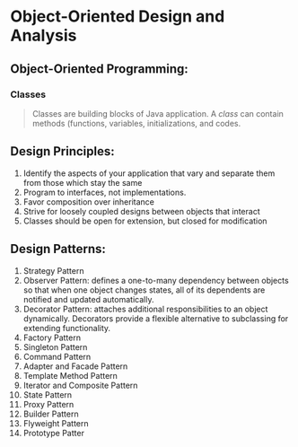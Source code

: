 # Object-Oriented Design and Analysis

## Object-Oriented Programming:

### Classes

> Classes are building blocks of Java application. A _class_ can contain methods (functions, variables, initializations,
> and codes.

## Design Principles:

1. Identify the aspects of your application that vary and separate them from those which stay the same
2. Program to interfaces, not implementations.
3. Favor composition over inheritance
4. Strive for loosely coupled designs between objects that interact
5. Classes should be open for extension, but closed for modification

## Design Patterns:

1. Strategy Pattern
2. Observer Pattern: defines a one-to-many dependency between objects so that when one object changes states, all of its
   dependents are notified and updated automatically.
3. Decorator Pattern: attaches additional responsibilities to an object dynamically. Decorators provide a flexible
   alternative to subclassing for extending functionality.
4. Factory Pattern
5. Singleton Pattern
6. Command Pattern
7. Adapter and Facade Pattern
8. Template Method Pattern
9. Iterator and Composite Pattern
10. State Pattern
11. Proxy Pattern
12. Builder Pattern
13. Flyweight Pattern
14. Prototype Patter
